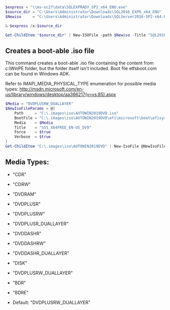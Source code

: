 ```powershell

$express = "\\ms-oc27\data\SQLEXPRADV_SP2_x64_ENU.exe"
$source_dir = "C:\Users\Administrator\Downloads\SQL2016_EXPR_x64_ENU"
$Newiso     = "C:\Users\Administrator\Downloads\SQLServer2016-SP2-x64-ENU-Exp.iso"

& $express /x:$source_dir

Get-ChildItem "$source_dir" | New-ISOFile -path $Newiso -Title "SQL2016_x64_ENU" -Verbose -Force

```

## Creates a boot-able .iso file

This command creates a boot-able .iso file containing the content from c:\WinPE folder, but the folder itself isn't included. Boot file  etfsboot.com can be found in Windows ADK.

Refer to IMAPI_MEDIA_PHYSICAL_TYPE enumeration for possible media types: http://msdn.microsoft.com/en-us/library/windows/desktop/aa366217(v=vs.85).aspx

```powershell
$Media = "DVDPLUSRW_DUALLAYER"
$NewIsoFileParams = @{
    Path     = "C:\.images\iso\AUTOWIN2019DVD.iso"
    BootFile = "C:\.images\iso\AUTOWIN2019DVD\efi\microsoft\boot\efisys.bin"
    Media    = $Media
    Title    = "SSS_X64FREE_EN-US_DV9"
    Force    = $true
    Verbose  = $true
}
Get-ChildItem "C:\.images\iso\AUTOWIN2019DVD" | New-IsoFile @NewIsoFileParams
```

## Media Types:

- "CDR"
- "CDRW"
- "DVDRAM"
- "DVDPLUSR"
- "DVDPLUSRW"
- "DVDPLUSR_DUALLAYER"
- "DVDDASHR"
- "DVDDASHRW"
- "DVDDASHR_DUALLAYER"
- "DISK"
- "DVDPLUSRW_DUALLAYER"
- "BDR"
- "BDRE"

- Default: "DVDPLUSRW_DUALLAYER"
